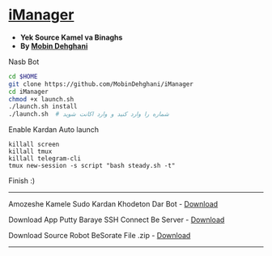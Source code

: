 # [iManager](https://telegram.me/iManager)

* **Yek Source Kamel va Binaghs**
* **By [Mobin Dehghani](https://telegram.me/mobindev)**



Nasb Bot

```sh
cd $HOME 
git clone https://github.com/MobinDehghani/iManager 
cd iManager 
chmod +x launch.sh 
./launch.sh install 
./launch.sh  # شماره را وارد کنید و وارد اکانت شوید
```

Enable Kardan Auto launch

```
killall screen 
killall tmux 
killall telegram-cli 
tmux new-session -s script "bash steady.sh -t" 
```

Finish :)

* * *
Amozeshe Kamele Sudo Kardan Khodeton Dar Bot - [Download](http://yon.ir/7cKL)

Download App Putty Baraye SSH Connect Be Server - [Download](http://opizo.com/4eLlaT)

Download Source Robot BeSorate File .zip - [Download](https://github.com/MobinDehghani/iManager/archive/supergroups.zip)
* * *
